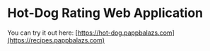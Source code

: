 # Hot-Dog Rating Web Application

You can try it out here: [https://hot-dog.pappbalazs.com](https://recipes.pappbalazs.com)

